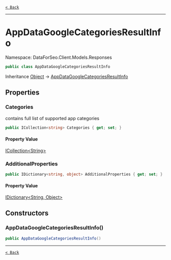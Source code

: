 [`< Back`](./)

---

# AppDataGoogleCategoriesResultInfo

Namespace: DataForSeo.Client.Models.Responses

```csharp
public class AppDataGoogleCategoriesResultInfo
```

Inheritance [Object](https://docs.microsoft.com/en-us/dotnet/api/system.object) → [AppDataGoogleCategoriesResultInfo](./dataforseo.client.models.responses.appdatagooglecategoriesresultinfo)

## Properties

### **Categories**

contains full list of supported app categories

```csharp
public ICollection<string> Categories { get; set; }
```

#### Property Value

[ICollection&lt;String&gt;](https://docs.microsoft.com/en-us/dotnet/api/system.collections.generic.icollection-1)<br>

### **AdditionalProperties**

```csharp
public IDictionary<string, object> AdditionalProperties { get; set; }
```

#### Property Value

[IDictionary&lt;String, Object&gt;](https://docs.microsoft.com/en-us/dotnet/api/system.collections.generic.idictionary-2)<br>

## Constructors

### **AppDataGoogleCategoriesResultInfo()**

```csharp
public AppDataGoogleCategoriesResultInfo()
```

---

[`< Back`](./)
